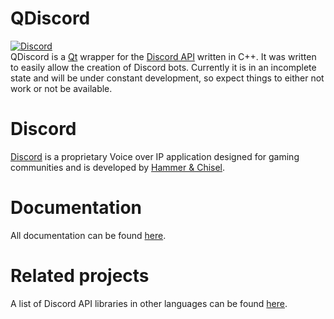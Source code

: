 # QDiscord

[![Discord](https://discordapp.com/api/guilds/215902295303520256/widget.png)](https://discord.gg/MGdYDqC)<br>
QDiscord is a [Qt](https://www.qt.io/) wrapper for the [Discord API](https://discordapp.com/developers/docs) written in C++.
It was written to easily allow the creation of Discord bots.
Currently it is in an incomplete state and will be under constant development, so expect things to either not work or not be available.

# Discord

[Discord](https://discordapp.com) is a proprietary Voice over IP application designed for gaming communities and is developed by [Hammer & Chisel](https://discordapp.com/company).

# Documentation

All documentation can be found [here](http://george99g.github.io/QDiscord).

# Related projects

A list of Discord API libraries in other languages can be found [here](https://discordapi.com/unofficial/libs.html).

